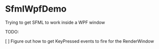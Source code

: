 # SfmlWpfDemo
Trying to get SFML to work inside a WPF window

TODO:

[ ] Figure out how to get KeyPressed events to fire for the RenderWindow
